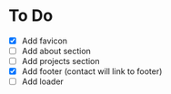 # To Do

- [x] Add favicon
- [ ] Add about section
- [ ] Add projects section
- [x] Add footer (contact will link to footer)
- [ ] Add loader